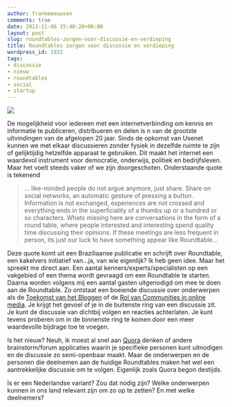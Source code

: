 ```yaml
---
author: frankmeeuwsen
comments: true
date: 2011-11-06 15:40:20+00:00
layout: post
slug: roundtables-zorgen-voor-discussie-en-verdieping
title: Roundtables zorgen voor discussie en verdieping
wordpress_id: 1832
tags:
- discussie
- nieuw
- roundtables
- social
- startup
---
```


![](http://content.screencast.com/users/FrankMeeuwsen/folders/Jing/media/0b6187fb-45d6-4fc0-8c2a-adb079fd3774/roundtable.png)


De mogelijkheid voor iedereen met een internetverbinding om kennis en informatie te publiceren, distribueren en delen is n van de grootste uitvindingen van de afgelopen 20 jaar. Sinds de opkomst van Usenet kunnen we met elkaar discussieren zonder fysiek in dezelfde ruimte te zijn of gelijktijdig hetzelfde apparaat te gebruiken. Dit maakt het internet een waardevol instrument voor democratie, onderwijs, politiek en bedrijfsleven. Maar het voelt steeds vaker of we zijn doorgeschoten. Onderstaande quote is tekenend


<blockquote>… like-minded people do not argue anymore, just share. Share on social networks, an automatic gesture of pressing a button. Information is not exchanged, experiences are not crossed and everything ends in the superficiality of a thumbs up or a hundred or so characters. Whats missing here are conversations in the form of a round table, where people interested and interesting spend quality time discussing their opinions. If these meetings are less frequent in person, its just our luck to have something appear like Roundtable...</blockquote>


Deze quote komt uit een Braziliaanse publicatie en schrijft over Roundtable, een kakelvers initiatief van...ja, van wie eigenlijk? Ik heb geen idee. Maar het spreekt me direct aan. Een aantal kenners/experts/specialisten op een vakgebied of een thema wordt gevraagd om een Roundtable te starten. Daarna worden volgens mij een aantal gasten uitgenodigd om mee te doen aan de Roundtable. Zo ontstaat een boeiende discussie over onderwerpen als de [Toekomst van het Bloggen](http://atroundtable.com/blogging) of de [Rol van Communities in online media](http://atroundtable.com/onlinecommunities). Je krijgt het gevoel of je in de buitenste ring van een discussie zit. Je kunt de discussie van dichtbij volgen en reacties achterlaten. Je kunt tevens proberen om in de binnenste ring te komen door een meer waardevolle bijdrage toe te voegen.

Is het nieuw? Neuh, ik moest al snel aan [Quora](/quora-als-de-nieuwe-nieuwsgroepen/) denken of andere brainstorm/forum applicaties waarin je specifieke personen kunt uitnodigen en de discussie zo semi-openbaar maakt. Maar de onderwerpen en de personen die deelnemen aan de huidige Roundtables maken het wel een aantrekkelijke discussie om te volgen. Eigenlijk zoals Quora begon destijds.

Is er een Nederlandse variant? Zou dat nodig zijn? Welke onderwerpen kunnen in ons land relevant zijn om zo op te zetten? En met welke deelnemers?


